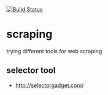 [![Build Status](https://travis-ci.org/brownman/scraping.svg?branch=develop)](https://travis-ci.org/brownman/scraping)










scraping
=========
trying different tools for web scraping

selector tool
----
- http://selectorgadget.com/
